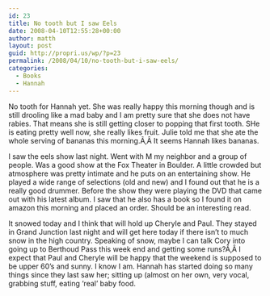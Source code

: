 ```yaml
---
id: 23
title: No tooth but I saw Eels
date: 2008-04-10T12:55:28+00:00
author: matth
layout: post
guid: http://propri.us/wp/?p=23
permalink: /2008/04/10/no-tooth-but-i-saw-eels/
categories:
  - Books
  - Hannah
---
```

No tooth for Hannah yet. She was really happy this morning though and is still drooling like a mad baby and I am pretty sure that she does not have rabies. That means she is still getting closer to popping that first tooth. SHe is eating pretty well now, she really likes fruit. Julie told me that she ate the whole serving of bananas this morning.Ã‚Â It seems Hannah likes bananas.

I saw the eels show last night. Went with M my neighbor and a group of people. Was a good show at the Fox Theater in Boulder. A little crowded but atmosphere was pretty intimate and he puts on an entertaining show. He played a wide range of selections (old and new) and I found out that he is a really good drummer. Before the show they were playing the DVD that came out with his latest album. I saw that he also has a book so I found it on amazon this morning and placed an order. Should be an interesting read.

It snowed today and I think that will hold up Cheryle and Paul. They stayed in Grand Junction last night and will get here today if there isn&#8217;t<!--more--> to much snow in the high country. Speaking of snow, maybe I can talk Cory into going up to Berthoud Pass this week end and getting some runs?Ã‚Â I expect that Paul and Cheryle will be happy that the weekend is supposed to be upper 60&#8217;s and sunny. I know I am. Hannah has started doing so many things since they last saw her; sitting up (almost on her own, very vocal, grabbing stuff, eating &#8216;real&#8217; baby food.